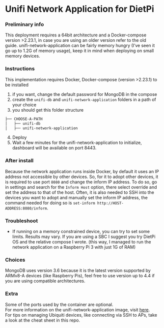 # Unifi Network Application for DietPi

### Preliminary info

This deployment requires a 64bit architecture and a Docker-compose version >2.23.1, in case you are using an older version refer to the old guide.
unifi-network-application can be fairly memory hungry (I’ve seen it go up to 1.2G of memory usage), keep it in mind when deploying on small memory devices.

### Instructions

This implementation requires Docker, Docker-compose (version >2.23.1) to be installed

1. if you want, change the default password for MongoDB in the compose
2. create the `unifi-db` and `unifi-network-application` folders in a path of your choice
3. you should get this folder structure

```markdown
├── CHOOSE-A-PATH
│   ├── unifi-db
│   ├── unifi-network-application
```

4. Deploy
5. Wait a few minutes for the unifi-network-application to initialize, dashboard will be available on port 8443.

### After install

Because the network application runs inside Docker, by default it uses an IP address not accessible by other devices.
So, for it to adopt other devices, it is required to use port `8080` and change the inform IP address. To do so, go in settings and search for the `Inform Host` option, there select override and set the address to that of the host.
Often, it is also needed to SSH into the devices you want to adopt and manually set the inform IP address, the command needed for doing so is `set-inform http://HOST-ADDRESS:8080/inform`.

### Troubleshoot

- If running on a memory constrained device, you can try to set some limits.
  Results may vary.
  If you are using a SBC I suggest you try DietPi OS and the relative compose I wrote. (this way, I managed to run the network application on a Raspberry Pi 3 with just 1G of RAM)

### Choices

MongoDB uses version 3.6 because it is the latest version supported by ARMv8-A devices (like Raspberry Pis), feel free to use version up to 4.4 if you are using compatible architectures.

### Extra

Some of the ports used by the container are optional. \
For more information on the unifi-network-application image, visit [here](https://docs.linuxserver.io/images/docker-unifi-network-application/). \
For tips on managing Ubiquiti devices, like connecting via SSH to APs, take a look at the cheat sheet in this repo.
